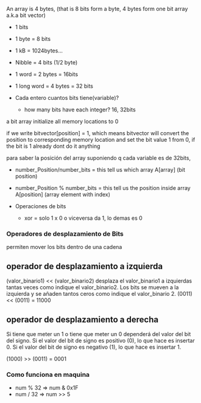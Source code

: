 An array is 4 bytes, (that is 8 bits form a byte, 4 bytes form one bit array a.k.a bit vector)
- 1 bits
- 1 byte = 8 bits
- 1 kB = 1024bytes...
- Nibble = 4 bits (1/2 byte)
- 1 word = 2 bytes = 16bits
- 1 long word = 4 bytes = 32 bits

- Cada entero cuantos bits tiene(variable)?
    - how many bits have each integer? 16, 32bits

a bit array initialize all memory locations to 0

if we write bitvector[position] = 1, which means bitvector will convert the position to corresponding memory location and set the bit value 1 from 0, if the bit is 1 already dont do it anything

para saber la posición del array suponiendo q cada variable es de 32bits,
  - number_Position/number_bits = this tell us which array A[array] (bit position)
  - number_Position % number_bits = this tell us the position inside array A[position] (array element with index)


- Operaciones de bits
  - xor = solo 1 x 0 o viceversa da 1, lo demas es 0

### Operadores de desplazamiento de Bits
permiten mover los bits dentro de una cadena
## operador de desplazamiento a izquierda
(valor_binario1) << (valor_binario2)
desplaza el valor_binario1 a izquierdas tantas veces como indique el valor_binario2. Los bits se mueven a la izquierda y se añaden tantos ceros como indique el valor_binario 2.
(0011) << (0011) = 11000

## operador de desplazamiento a derecha
Si tiene que meter un 1 o tiene que meter un 0 dependerá del valor del bit del signo. Si el valor del bit de signo es positivo (0), lo que hace es insertar 0. Si el valor del bit de signo es negativo (1), lo que hace es insertar 1.

(1000) >> (0011) = 0001
### Como funciona en maquina
- num % 32 => num & 0x1F
- num / 32 => num >> 5  
